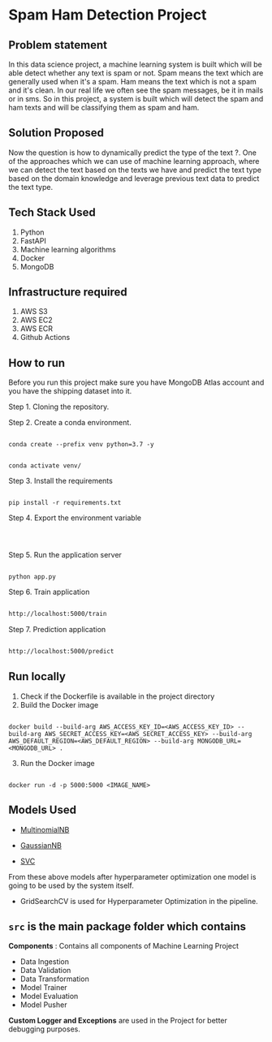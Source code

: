 # Spam Ham Detection Project


## Problem statement

In this data science project, a machine learning system is built which will be able detect whether any text is spam or not. Spam means the text which are generally used when it's a spam. Ham means the text which is not a spam and it's clean. In our real life we often see the spam messages, be it in mails or in sms. So in this project, a system is built which will detect the spam and ham texts and will be classifying them as spam and ham. 

## Solution Proposed

Now the question is how to dynamically predict the type of the text ?. One of the approaches which we can use of machine learning approach, where we can detect the text based on the texts we have and predict the text type based on the domain knowledge and leverage previous text data to predict the text type.



## Tech Stack Used

1. Python
2. FastAPI
3. Machine learning algorithms
4. Docker
5. MongoDB

## Infrastructure required

1. AWS S3
2. AWS EC2
3. AWS ECR
4. Github Actions

## How to run

Before you run this project make sure you have MongoDB Atlas account and you have the shipping dataset into it.

Step 1. Cloning the repository.

<!-- ```

git clone https://github.com/Machine-Learning-01/spam_ham_detection.git

``` -->

Step 2. Create a conda environment.

```

conda create --prefix venv python=3.7 -y

```

```

conda activate venv/

```

Step 3. Install the requirements

```

pip install -r requirements.txt

```

Step 4. Export the environment variable

```bash




```

Step 5. Run the application server

```

python app.py

```

Step 6. Train application

```bash

http://localhost:5000/train

```

Step 7. Prediction application

```bash

http://localhost:5000/predict

```

## Run locally

1. Check if the Dockerfile is available in the project directory
2. Build the Docker image

```

docker build --build-arg AWS_ACCESS_KEY_ID=<AWS_ACCESS_KEY_ID> --build-arg AWS_SECRET_ACCESS_KEY=<AWS_SECRET_ACCESS_KEY> --build-arg AWS_DEFAULT_REGION=<AWS_DEFAULT_REGION> --build-arg MONGODB_URL=<MONGODB_URL> . 

```

3. Run the Docker image

```

docker run -d -p 5000:5000 <IMAGE_NAME>

```




## Models Used

* [MultinomialNB](http://scikit-learn.org/stable/modules/generated/sklearn.naive_bayes.MultinomialNB.html)
* [GaussianNB](http://scikit-learn.org/stable/modules/generated/sklearn.naive_bayes.GaussianNB.html)

* [SVC](https://scikit-learn.org/stable/modules/generated/sklearn.svm.SVC.html)

From these above models after hyperparameter optimization one model is going to be used by the system itself.

* GridSearchCV is used for Hyperparameter Optimization in the pipeline.

## `src` is the main package folder which contains

**Components** : Contains all components of Machine Learning Project

- Data Ingestion
- Data Validation
- Data Transformation
- Model Trainer
- Model Evaluation
- Model Pusher

**Custom Logger and Exceptions** are used in the Project for better debugging purposes.

